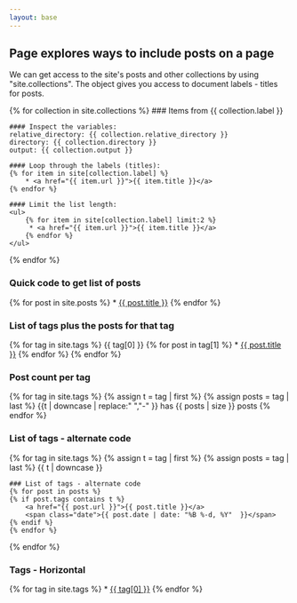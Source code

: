 ```yaml
---
layout: base
---
```

## Page explores ways to include posts on a page

We can get access to the site's posts and other collections by using "site.collections". The object gives you access to document labels - titles for posts.

{% for collection in site.collections %}
    ### Items from {{ collection.label }}
    
    #### Inspect the variables:
    relative_directory: {{ collection.relative_directory }}
    directory: {{ collection.directory }}
    output: {{ collection.output }}

    #### Loop through the labels (titles):
    {% for item in site[collection.label] %}
        * <a href="{{ item.url }}">{{ item.title }}</a>
    {% endfor %}

    #### Limit the list length:
    <ul>
        {% for item in site[collection.label] limit:2 %}
         * <a href="{{ item.url }}">{{ item.title }}</a>
        {% endfor %}
    </ul>  
{% endfor %}


### Quick code to get list of posts
{% for post in site.posts %}
    * <a href="{{ post.url }}">{{ post.title }}</a>
{% endfor %}


### List of tags plus the posts for that tag
{% for tag in site.tags %}
  {{ tag[0] }}
    {% for post in tag[1] %}
      * <a href="{{ post.url }}">{{ post.title }}</a>
    {% endfor %}
{% endfor %}

### Post count per tag
{% for tag in site.tags %}
    {% assign t = tag | first %}
    {% assign posts = tag | last %}
        {{t | downcase | replace:" ","-" }} has {{ posts | size }} posts
{% endfor %}


### List of tags - alternate code
{% for tag in site.tags %}
    {% assign t = tag | first %}
    {% assign posts = tag | last %}
    {{ t | downcase }}

    ### List of tags - alternate code
    {% for post in posts %}
    {% if post.tags contains t %}
        <a href="{{ post.url }}">{{ post.title }}</a>
        <span class="date">{{ post.date | date: "%B %-d, %Y"  }}</span>
    {% endif %}
    {% endfor %}
{% endfor %}

### Tags - Horizontal
{% for tag in site.tags %}
    * <a href="#{{ tag[0] | slugify }}" class="post-tag">{{ tag[0] }}</a>
{% endfor %}